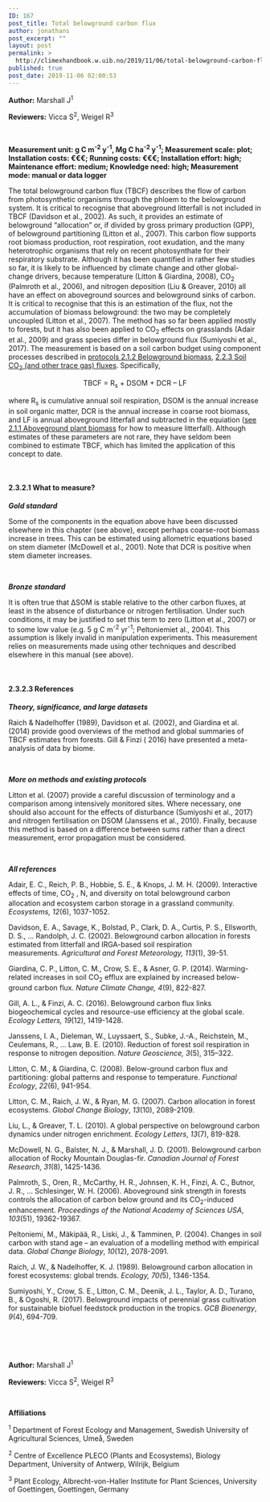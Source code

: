 ```yaml
---
ID: 167
post_title: Total belowground carbon flux
author: jonathans
post_excerpt: ""
layout: post
permalink: >
  http://climexhandbook.w.uib.no/2019/11/06/total-belowground-carbon-flux/
published: true
post_date: 2019-11-06 02:00:53
---
```

<strong>Author:</strong> Marshall J<sup>1</sup>

<strong>Reviewers:</strong> Vicca S<sup>2</sup>, Weigel R<sup>3</sup>

&nbsp;

<strong>Measurement unit: g C m<sup>-2</sup> y<sup>-1</sup>, Mg C ha<sup>-2</sup> y<sup>-1</sup>; Measurement scale: plot; Installation costs: €€€; Running costs: €€€; Installation effort: high; Maintenance effort: medium; Knowledge need: high; Measurement mode: manual or data logger</strong>

The total belowground carbon flux (TBCF) describes the flow of carbon from photosynthetic organisms through the phloem to the belowground system. It is critical to recognise that aboveground litterfall is not included in TBCF (Davidson et al., 2002). As such, it provides an estimate of belowground “allocation” or, if divided by gross primary production (GPP), of belowground partitioning (Litton et al., 2007). This carbon flow supports root biomass production, root respiration, root exudation, and the many heterotrophic organisms that rely on recent photosynthate for their respiratory substrate. Although it has been quantified in rather few studies so far, it is likely to be influenced by climate change and other global-change drivers, because temperature (Litton &amp; Giardina, 2008), CO<sub>2</sub> (Palmroth et al., 2006), and nitrogen deposition (Liu &amp; Greaver, 2010) all have an effect on aboveground sources and belowground sinks of carbon. It is critical to recognise that this is an estimation of the flux, not the accumulation of biomass belowground: the two may be completely uncoupled (Litton et al., 2007). The method has so far been applied mostly to forests, but it has also been applied to CO<sub>2</sub> effects on grasslands (Adair et al., 2009) and grass species differ in belowground flux (Sumiyoshi et al., 2017). The measurement is based on a soil carbon budget using component processes described in <a href="https://climexhandbook.w.uib.no/2019/11/06/belowground-plant-biomass/">protocols 2.1.2 Belowground biomass</a>, <a href="https://climexhandbook.w.uib.no/2019/11/06/soil-co2-and-other-trace-gas-fluxes/">2.2.3 Soil CO<sub>2</sub> (and other trace gas) fluxes</a>. Specifically,
<p style="text-align: center">TBCF = R<sub>s</sub> + DSOM + DCR – LF</p>
where R<sub>s</sub> is cumulative annual soil respiration, DSOM is the annual increase in soil organic matter, DCR is the annual increase in coarse root biomass, and LF is annual aboveground litterfall and subtracted in the equiation (<a href="https://climexhandbook.w.uib.no/2019/11/06/aboveground-plant-biomass/">see 2.1.1 Aboveground plant biomass</a> for how to measure litterfall). Although estimates of these parameters are not rare, they have seldom been combined to estimate TBCF, which has limited the application of this concept to date.

&nbsp;
<h4><strong>2.3.2.1 What to measure?</strong></h4>
<strong><em>Gold standard</em></strong>

Some of the components in the equation above have been discussed elsewhere in this chapter (see above), except perhaps coarse-root biomass increase in trees. This can be estimated using allometric equations based on stem diameter (McDowell et al., 2001). Note that DCR is positive when stem diameter increases.

&nbsp;

<strong><em>Bronze standard</em></strong>

It is often true that ΔSOM is stable relative to the other carbon fluxes, at least in the absence of disturbance or nitrogen fertilisation. Under such conditions, it may be justified to set this term to zero (Litton et al., 2007) or to some low value (e.g. 5 g C m<sup>-2</sup> yr<sup>-1</sup>; Peltoniemiet al., 2004). This assumption is likely invalid in manipulation experiments. This measurement relies on measurements made using other techniques and described elsewhere in this manual (see above).

&nbsp;
<h4><strong>2.3.2.3 References</strong></h4>
<strong><em>Theory, significance, and large datasets</em></strong>

Raich &amp; Nadelhoffer (1989), Davidson et al. (2002), and Giardina et al. (2014) provide good overviews of the method and global summaries of TBCF estimates from forests. Gill &amp; Finzi ( 2016) have presented a meta-analysis of data by biome.

&nbsp;

<strong><em>More on methods and existing protocols</em></strong>

Litton et al. (2007) provide a careful discussion of terminology and a comparison among intensively monitored sites. Where necessary, one should also account for the effects of disturbance (Sumiyoshi et al., 2017) and nitrogen fertilisation on DSOM (Janssens et al., 2010). Finally, because this method is based on a difference between sums rather than a direct measurement, error propagation must be considered.

&nbsp;

<strong><em>All references</em></strong>

Adair, E. C., Reich, P. B., Hobbie, S. E., &amp; Knops, J. M. H. (2009). Interactive effects of time, CO<sub>2</sub> , N, and diversity on total belowground carbon allocation and ecosystem carbon storage in a grassland community. <em>Ecosystems, 12</em>(6), 1037-1052.

Davidson, E. A., Savage, K., Bolstad, P., Clark, D. A., Curtis, P. S., Ellsworth, D. S., ... Randolph, J. C. (2002). Belowground carbon allocation in forests estimated from litterfall and IRGA-based soil respiration measurements. <em>Agricultural and Forest Meteorology, 113</em>(1), 39-51.

Giardina, C. P., Litton, C. M., Crow, S. E., &amp; Asner, G. P. (2014). Warming-related increases in soil CO<sub>2</sub> efflux are explained by increased below-ground carbon flux. <em>Nature Climate Change, 4</em>(9), 822-827.

Gill, A. L., &amp; Finzi, A. C. (2016). Belowground carbon flux links biogeochemical cycles and resource-use efficiency at the global scale. <em>Ecology Letters, 19</em>(12), 1419-1428.

Janssens, I. A., Dieleman, W., Luyssaert, S., Subke, J.-A., Reichstein, M., Ceulemans, R., … Law, B. E. (2010). Reduction of forest soil respiration in response to nitrogen deposition. <em>Nature</em> <em>Geoscience, 3</em>(5), 315–322.

Litton, C. M., &amp; Giardina, C. (2008). Below-ground carbon flux and partitioning: global patterns and response to temperature. <em>Functional Ecology</em>, <em>22</em>(6), 941-954.

Litton, C. M., Raich, J. W., &amp; Ryan, M. G. (2007). Carbon allocation in forest ecosystems. <em>Global Change Biology</em>, <em>13</em>(10), 2089-2109.

Liu, L., &amp; Greaver, T. L. (2010). A global perspective on belowground carbon dynamics under nitrogen enrichment. <em>Ecology Letters</em>, <em>13</em>(7), 819-828.

McDowell, N. G., Balster, N. J., &amp; Marshall, J. D. (2001). Belowground carbon allocation of Rocky Mountain Douglas-fir. <em>Canadian Journal of Forest Research</em>, <em>31</em>(8), 1425-1436.

Palmroth, S., Oren, R., McCarthy, H. R., Johnsen, K. H., Finzi, A. C., Butnor, J. R., … Schlesinger, W. H. (2006). Aboveground sink strength in forests controls the allocation of carbon below ground and its CO<sub>2</sub>-induced enhancement. <em>Proceedings of the National Academy of Sciences USA</em>, <em>103</em>(51), 19362-19367.

Peltoniemi, M., Mäkipää, R., Liski, J., &amp; Tamminen, P. (2004). Changes in soil carbon with stand age – an evaluation of a modelling method with empirical data. <em>Global Change Biology</em>, <em>10</em>(12), 2078-2091.

Raich, J. W., &amp; Nadelhoffer, K. J. (1989). Belowground carbon allocation in forest ecosystems: global trends. <em>Ecology, 70(</em>5), 1346-1354.

Sumiyoshi, Y., Crow, S. E., Litton, C. M., Deenik, J. L., Taylor, A. D., Turano, B., &amp; Ogoshi, R. (2017). Belowground impacts of perennial grass cultivation for sustainable biofuel feedstock production in the tropics. <em>GCB Bioenergy</em>, <em>9</em>(4), 694-709.

&nbsp;

&nbsp;

<strong>Author:</strong> Marshall J<sup>1</sup>

<strong>Reviewers:</strong> Vicca S<sup>2</sup>, Weigel R<sup>3</sup>

&nbsp;

<strong>Affiliations</strong>

<sup>1</sup> Department of Forest Ecology and Management, Swedish University of Agricultural Sciences, Umeå, Sweden

<sup>2</sup> Centre of Excellence PLECO (Plants and Ecosystems), Biology Department, University of Antwerp, Wilrijk, Belgium

<sup>3</sup> Plant Ecology, Albrecht-von-Haller Institute for Plant Sciences, University of Goettingen, Goettingen, Germany
